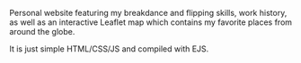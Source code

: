 Personal website featuring my breakdance and flipping skills, work history, as well as an interactive Leaflet map which contains my favorite places from around the globe.

It is just simple HTML/CSS/JS and compiled with EJS.
